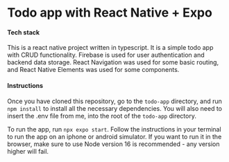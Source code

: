 # Todo app with React Native + Expo

#### Tech stack

This is a react native project written in typescript. It is a simple todo app with CRUD functionality. 
Firebase is used for user authentication and backend data storage.
React Navigation was used for some basic routing, and React Native Elements was used for some components.

#### Instructions
Once you have cloned this repository, go to the ```todo-app``` directory, and run ```npm install``` to install all the necessary dependencies. You will also need to insert the .env file from me, into the root of the ```todo-app``` directory.

To run the app, run ```npx expo start```. Follow the instructions in your terminal to run the app on an iphone or android simulator. If you want to run it in the browser, make sure to use Node version 16 is recommended - any version higher will fail.
